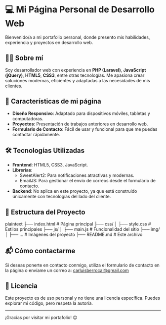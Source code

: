 # 💻 Mi Página Personal de Desarrollo Web

Bienvenido/a a mi portafolio personal, donde presento mis habilidades, experiencia y proyectos en desarrollo web.

## 🧑‍💻 Sobre mí
Soy desarrollador web con experiencia en **PHP (Laravel)**, **JavaScript (jQuery)**, **HTML5**, **CSS3**, entre otras tecnologías. Me apasiona crear soluciones modernas, eficientes y adaptadas a las necesidades de mis clientes.

## 🌟 Características de mi página
- **Diseño Responsivo**: Adaptado para dispositivos móviles, tabletas y computadoras.
- **Proyectos**: Presentación de trabajos anteriores en desarrollo web.
- **Formulario de Contacto**: Fácil de usar y funcional para que me puedas contactar rápidamente.

## 🛠️ Tecnologías Utilizadas
- **Frontend**: HTML5, CSS3, JavaScript.
- **Librerías**: 
  - SweetAlert2: Para notificaciones atractivas y modernas.
  - EmailJS: Para gestionar el envío de correos desde el formulario de contacto.
- **Backend**: No aplica en este proyecto, ya que está construido únicamente con tecnologías del lado del cliente.

## 📂 Estructura del Proyecto
plaintext
├── index.html        # Página principal
├── css/
│   ├── style.css     # Estilos principales
├── js/
│   ├── main.js       # Funcionalidad del sitio
├── img/
│   ├── ...           # Imágenes del proyecto
├── README.md         # Este archivo

## 📬 Cómo contactarme
Si deseas ponerte en contacto conmigo, utiliza el formulario de contacto en la página o envíame un correo a: 
[carluisberrocal@gmail.com](mailto:carluisberrocal@gmail.comom)

## 📄 Licencia
Este proyecto es de uso personal y no tiene una licencia específica. Puedes explorar mi código, pero respeta la autoría.

---

¡Gracias por visitar mi portafolio! 😊
